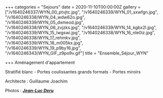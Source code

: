 +++
categories = "Sejours"
date = 2020-11-10T00:00:00Z
gallery = ["/v1640246337/WYN_00_ptvjtc.jpg", "/v1640246339/WYN_01_sxwfgn.jpg", "/v1640246338/WYN_04_wdw62o.jpg", "/v1640246339/WYN_05_dxmeod.jpg", "/v1640246338/WYN_06_zvjzks.jpg", "/v1640246339/WYN_14_kgbx2l.jpg", "/v1640246339/WYN_15_lwgswi.jpg", "/v1640246338/WYN_16_nle0iz.jpg", "/v1640246338/WYN_17_rehmkv.jpg", "/v1640246339/WYN_18_m005kx.jpg", "/v1640246339/WYN_19_p9by16.jpg", "/v1640246343/WYN_GIF_z9po9v.gif"]
title = "Ensemble_Séjour_WYN"

+++
Aménagement d'appartement

Stratifié blanc - Portes coulissantes grands formats - Portes miroirs

Architecte : Guillaume Joachim

Photos : [**_Jean-Luc Deru_**](https://www.photo-daylight.com/home.html)
